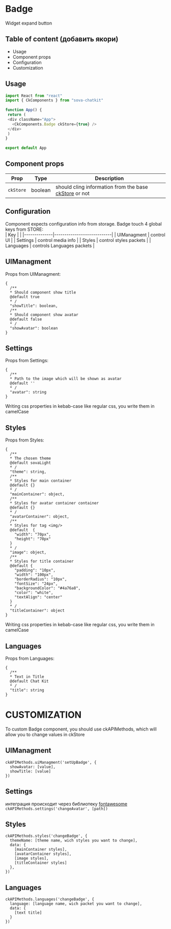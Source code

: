 # Badge
Widget expand button

## Table of content (добавить якори)
* Usage  
* Component props  
* Configuration  
* Customization  

## Usage
```javascript
import React from "react"
import { CkComponents } from "sova-chatkit"
 
function App() {
 return (
 <div className="App">
   <CkComponents.Badge ckStore={true} />
 </div>
 )
}
 
export default App
```

## Component props
| Prop       | Type    |  Description                                                                                      |
|------------|---------|---------------------------------------------------------------------------------------------------|
| `ckStore`  | boolean | should cling information from the base [ckStore](https://github.com/sovaai/chatKit-lib#3) or not  |


## Configuration
Component expects configuration info from storage. Badge touch 4 global keys from STORE:  
| Key          |                            |
|--------------|----------------------------|
| UIManagment  | control UI                 |
| Settings     | control media info         |
| Styles       | control styles packets     |
| Languages    | controls Languages packets |


## UIManagment
Props from UIManagment:  
```
{
  /**
  * Should component show title
  @default true
  * /
  "showTitle": boolean,
  /**
  * Should component show avatar
  @default false
  * /
  "showAvatar": boolean
}
```

## Settings
Props from Settings:  
```
{
  /**
  * Path to the image which will be shown as avatar
  @default ''
  * /
  "avatar": string
}
```
Writing css properties in kebab-case like regular css, you write them in camelCase  

## Styles
Props from Styles:  
```
{
  /**
  * The chosen theme
  @default sovaLight
  * /
  "theme": string,
  /**
  * Styles for main container
  @default {}
  * /
  "mainContainer": object,
  /**
  * Styles for avatar container container
  @default {}
  * /
  "avatarContainer": object,
  /**
  * Styles for tag <img/>
  @default  {
    "width": "70px",
    "height": "70px"
  }
  * /
  "image": object,
  /**
  * Styles for title container
  @default {
    "padding": "10px",
    "width": "100px",
    "borderRadius": "10px",
    "fontSize": "24px",
    "backgroundColor": "#4a76a8",
    "color": "white",
    "textAlign": "center"
  }
  * /
  "titleContainer": object
}
```
Writing css properties in kebab-case like regular css, you write them in camelCase

## Languages
Props from Languages:  
```
{
  /**
  * Text in Title
  @default Chat Kit
  * /
  "title": string
}
```

# CUSTOMIZATION
To custom Badge component, you should use ckAPIMethods, which will allow you to change values in ckStore

## UIManagment
```
ckAPIMethods.uiManagment('setUpBadge', {
  showAvatar: [value],
  showTitle: [value]
})
```

## Settings
интеграция происходит через библиотеку [fontawesome](https://github.com/FortAwesome/react-fontawesome "fontawesome")  
`
ckAPIMethods.settings('changeAvatar', [path])
`

## Styles
```
ckAPIMethods.styles('changeBadge', {
  themeName: [theme name, wich styles you want to change],
  data: {
    [mainContainer styles],
    [avatarContainer styles],
    [image styles],
    [titleContainer styles]
  },
})
```

## Languages
```
ckAPIMethods.languages('changeBadge', {
  language: [language name, wich packet you want to change],
  data: {
    [text title]
  }
})
```
